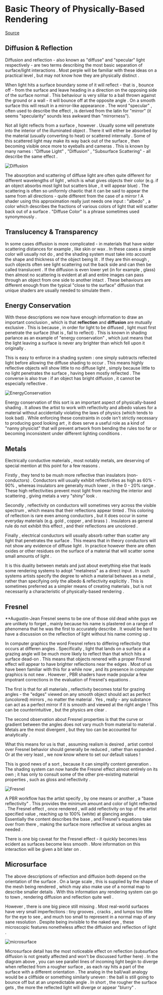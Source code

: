 # Basic Theory of Physically-Based Rendering

[Source](https://marmoset.co/posts/basic-theory-of-physically-based-rendering/)

## Diffusion & Reflection

Diffusion and reflection - also known as "diffuse" and "specular" light respectively - are two terms describing the most basic separation of surface/light interactions . Most perple will be familiar with these ideas on a practical level , but may not know how they are physically distinct .

When light hits a surface boundary some of it will reflect - that is , bounce off - from the surface and leave heading in a direction on the opposing side of the surface normal . This behaviour is very sililar to a ball thrown against the ground or a wall - it will bounce off at the opposite angle . On a smooth surface this will result in a mirror-like appearance . The word "specular" , often used to describe the effect , is derived from the latin for "mirror" (it seems "specularity" sounds less awkward than "mirrorness").

Not all light reflects from a surface , however . Usually some will penetrate into the interior of the illuminated object . There it will either be absorbed by the material (usually converting to heat) or scattered internally . Some of this scattered light may make its way back out of the surface , then becoming visible once more to eyeballs and cameras . This is known by many names : "Diffuse Light" , "Diffusion" , "Subsurface Scattering" - all describe the same effect .

![Diffusion](./Images/00Diffusion.jpg)

The absorption and scattering of diffuse light are often quite different for different wavelengths of light , which is what gives objects their color (e.g. if an object absorbs most light but scatters blue , it will appear blue) . The scattering is often so uniformly chaotic that it can be said to appear the same from all directions - quite different from the case of a mirror ! A shader using this approximation really just needs one input : "albedo" , a color which describes the fractions of various colors of light that will scatter back out of a surface . "Diffuse Color" is a phrase sometimes used synonymously .

## Translucency & Transparency

In some cases diffusion is more complicated - in materials that have wider scattering distances for example , like skin or wax . In these cases a simple color will usually not do , and the shading system must take into account the shape and thickness of the object being lit . If they are thin enough , such objects often see light scattering out the back side and can then be called translucent . If the diffusion is even lower yet (in for example , glass) then almost no scattering is evident at all and entire images can pass through an object from one side to another intact . These behaviours are different enough from the typical "close to the surface" diffusion that unique shaders are usually needed to simulate them .

## Energy Conservation

With these descriptions we now have enough information to draw an important conclusion , which is that **reflection** and **diffusion** are mutually exclusive . This is because , in order for light to be diffused , light must first penetrate the surface (that is , fail to reflect) . This is known in shading parlance as an example of "energy conservation" , which just means that the light leaving a surface is never any brighter than which fell upon it originally .

This is easy to enforce in a shading system : one simply subtracts reflected light before allowing the diffuse shading to occur . This means highly reflective objects will show little to no diffuse light , simply because little to no light penetrates the surface , having been mostly reflected . The converse is also true : if an object has bright diffusion , it cannot be especially reflective .

![EnergyConservation](./Images/01EnergyConservation.jpg)

Energy conservation of this sort is an important aspect of physically-based shading . It allows the artist to work with reflectivity and albedo values for a material without accidentally violating the laws of physics (which tends to look bad) . While enforcing these constraints in code isn't strictly necessary to producing good looking art , it does serve a useful role as a kind of "nanny physicist" that will prevent artwork from bending the rules too far or becoming inconsistent under different lighting conditions .

## Metals

Electrically conductive materials , most notably metals, are deserving of special mention at this point for a few reasons .

Firstly , they tend to be mush more reflective than insulators (non-conductors) . Conductors will usually exhibit reflectivities as high as 60% - 90% , whereas insulators are generally much lower , in the 0 - 20% range . These high reflectivities prevent most light from reaching the interior and scattering , giving metals a very "shiny" look .

Secondly , reflectivity on conductors will sometimes very across the visible spectrum , which means that their reflections appear tinted . This coloring of reflection is rare even among conductors , but it does occur in some everyday materials (e.g. gold , copper , and brass ) . Insulators as general rule do not exhibit this effect , and their reflections are uncolored .

Finally , electrical conductors will usually absorb rather than scatter any light that penetrates the surface . This means that in theory conductors will not show any evidence of diffuse light . In practice however there are often oxides or other residues on the surface of a material that will scatter some small amounts of light .

It is this duality between metals and just about evetything else that leads some rendering systems to adopt "metalness" as a direct input . In such systems artists specify the degree to which a material behaves as a metal , rather than specifying only the albedo & reflectivity explicitly . This is sometimes preferred as a simpler means of creating materials , but is not necessarily a characteristic of physically-based rendering .

## Fresnel

**Augustin-Jean Fresnel seems to be one of those old dead white guys we are unlikely to forget , mainly because his name is plastered on a range of phenomena that he was the first to accurately describe . It would be hard to have a discussion on the reflection of light without his name coming up .

In computer graphics the word Fresnel refers to differing reflectivity that occurs at differen angles . Specifically , light that lands on a surface at a grazing angle will be much more likely to reflect than that which hits a surface dead-on . This means that objects renered with a proper Fresnel effect will appear to have brighter reflections near the edges . Most of us have been familiar with this for a while now , and its presence in computer graphics is not new . However , PBR shaders have made popular a few impotrant corrections in the evaluation of Fresnel's equations .

The first is that for all materials , reflectivity becomes total for grazing angles - the "edges" viewed on any smooth object should act as perfect (uncolored) mirrors , no matter the material . Yes , really - any substance can act as a perfect mirror if it is smooth and viewed at the right angle ! This can be counterintuitive , but the physics are clear .

The second observation about Fresnel properties is that the curve or gradient between the angles does not vary much from material to material . Metals are the most divergent , but they too can be accounted for analytically .

What this means for us is that , assuming realism is desired , artist control over Fresnel behavior should generally be reduced , rather than expanded . Or at the very least , we now know where to set our default values !

This is good news of a sort , because it can simplify content generation . The shading system can now handle the Fresnel effect almost entirely on its own ; it has only to consult some of the other pre-existing material properties , such as gloss and reflectivity .

![Fresnel](./Images/02Fresnel.jpg)

A PBR workflow has the artist specify , by one means or another , a "base reflectivity" . This provides the minimum amount and color of light reflected . The Fresnel effect , once rendered , will add reflectivity on top of the artist specified value , reaching up to 100% (white) at glancing angles . Essentially the content describes the base , and Fresnel's equations take over from there , making the surface more reflective at various angles as needed .

There is one big caveat for the Fresnel effect - it quickly becomes less ecident as surfaces become less smooth . More information on this interaction will be given a bit later on .

## Microsurface

The above descriptions of reflection and diffusion both depend on the orientation of the surface . On a large scale , this is supplied by the shape of the mesh being rendered , which may also make use of a normal map to describe smaller details . With this information any rendering system can go to town , rendering diffusion and reflection quite well .

However , there is one big piece still missing . Most real-world surfaces have very small imperfections : tiny grooves , cracks , and lumps too little for the eye to see , and much too small to represent in a normal map of any sane resolution . Despite being invisible to the naked eye , these microscopic features nonetheless affect the diffusion and reflection of light .

![microsurface](./Images/03Microsurface.jpg)

Microsurface detail has the most noticeable effect on reflection (subsurface diffusion is not greatly affected and won't be discussed further here) . In the diagram above , you can see parallel lines of incoming light begin to diverge when reflected from a rougher surface , as each ray hits a part of the surface with a different orientation . The analog in the ball/wall analogy would be a cliffside or something similarly uneven : the ball is still going to bounce off but at an unpredictable angle . In short , the rougher the surface gets , the more the reflected light will diverge or appear "blurry" .
